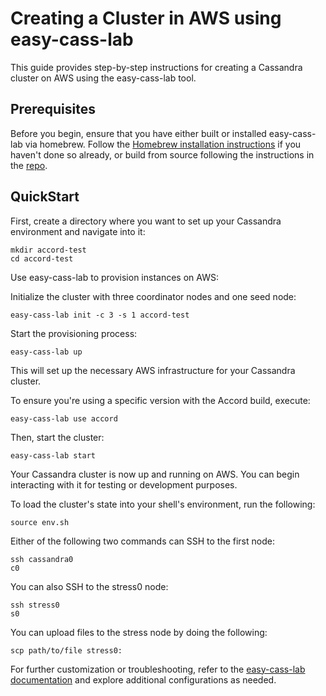 # Creating a Cluster in AWS using easy-cass-lab

This guide provides step-by-step instructions for creating a Cassandra cluster on AWS using the easy-cass-lab tool.

## Prerequisites

Before you begin, ensure that you have either built or installed easy-cass-lab via homebrew. Follow the [Homebrew installation
instructions](https://rustyrazorblade.com/post/2024/easy-cass-lab-homebrew/) if you haven't done so already, 
or build from source following the instructions in the [repo](https://github.com/rustyrazorblade/easy-cass-lab).

## QuickStart

First, create a directory where you want to set up your Cassandra environment and navigate into it:
```shell
mkdir accord-test
cd accord-test
```

Use easy-cass-lab to provision instances on AWS:

Initialize the cluster with three coordinator nodes and one seed node:
```shell
easy-cass-lab init -c 3 -s 1 accord-test
```

Start the provisioning process:
```shell
easy-cass-lab up
```

This will set up the necessary AWS infrastructure for your Cassandra cluster.

To ensure you're using a specific version with the Accord build, execute:

```shell
easy-cass-lab use accord
```

Then, start the cluster:

```shell
easy-cass-lab start
```

Your Cassandra cluster is now up and running on AWS. You can begin interacting with it for testing or development purposes.

To load the cluster's state into your shell's environment, run the following:

```shell
source env.sh
```

Either of the following two commands can SSH to the first node:

```shell
ssh cassandra0
c0
```

You can also SSH to the stress0 node:

```shell
ssh stress0
s0
```

You can upload files to the stress node by doing the following:

```shell
scp path/to/file stress0:
```


For further customization or troubleshooting, refer to 
the [easy-cass-lab documentation](https://github.com/rustyrazorblade/easy-cass-lab) 
and explore additional configurations as needed.

